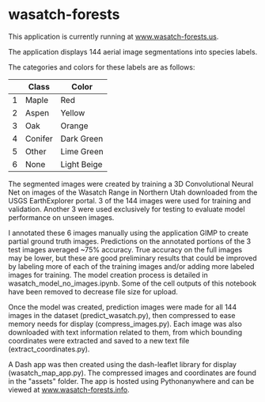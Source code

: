 # wasatch-forests

This application is currently running at www.wasatch-forests.us.

The application displays 144 aerial image segmentations into species labels.

The categories and colors for these labels are as follows:

|   | Class   | Color       |
|---|---------|-------------|
| 1 | Maple   | Red         |
| 2 | Aspen   | Yellow      |
| 3 | Oak     | Orange      |
| 4 | Conifer | Dark Green  |
| 5 | Other   | Lime Green  |
| 6 | None    | Light Beige |

The segmented images were created by training a 3D Convolutional Neural Net on images of the Wasatch Range in Northern Utah downloaded from the USGS EarthExplorer portal. 3 of the 144 images were used for training and validation. Another 3 were used exclusively for testing to evaluate model performance on unseen images.

I annotated these 6 images manually using the application GIMP to create partial ground truth images. Predictions on the annotated portions of the 3 test images averaged ~75% accuracy. True accuracy on the full images may be lower, but these are good preliminary results that could be improved by labeling more of each of the training images and/or adding more labeled images for training. The model creation process is detailed in wasatch_model_no_images.ipynb. Some of the cell outputs of this notebook have been removed to decrease file size for upload.

Once the model was created, prediction images were made for all 144 images in the dataset (predict_wasatch.py), then compressed to ease memory needs for display (compress_images.py). Each image was also downloaded with text information related to them, from which bounding coordinates were extracted and saved to a new text file (extract_coordinates.py).

A Dash app was then created using the dash-leaflet library for display (wasatch_map_app.py). The compressed images and coordinates are found in the "assets" folder. The app is hosted using Pythonanywhere and can be viewed at www.wasatch-forests.info.
